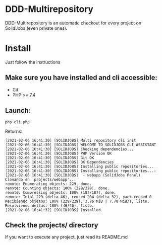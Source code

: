 # DDD-Multirepository
DDD-Multirepository is an automatic checkout for every project on SolidJobs (even private ones).

# Install

Just follow the instructions

## Make sure you have installed and cli accessible:

- Git
- PHP >= 7.4

## Launch:

~~~
php cli.php
~~~
Returns:
~~~
[2021-02-06 16:41:30] [SOLIDJOBS] Multi repository cli init 
[2021-02-06 16:41:30] [SOLIDJOBS] WELCOME TO SOLIDJOBS CLI ASSISTANT 
[2021-02-06 16:41:30] [SOLIDJOBS] Checking dependencies... 
[2021-02-06 16:41:30] [SOLIDJOBS] PHP Version OK 
[2021-02-06 16:41:30] [SOLIDJOBS] Git OK 
[2021-02-06 16:41:30] [SOLIDJOBS] OK Dependencies 
[2021-02-06 16:41:30] [SOLIDJOBS] Installing public repositories... 
[2021-02-06 16:41:30] [SOLIDJOBS] Installing public repositories...:  
[2021-02-06 16:41:30] [SOLIDJOBS]  - webapp (SolidJobs Panel) 
Clonando en 'projects/webapp'...
remote: Enumerating objects: 229, done.
remote: Counting objects: 100% (229/229), done.
remote: Compressing objects: 100% (187/187), done.
remote: Total 229 (delta 46), reused 204 (delta 32), pack-reused 0
Recibiendo objetos: 100% (229/229), 3.76 MiB | 7.78 MiB/s, listo.
Resolviendo deltas: 100% (46/46), listo.
[2021-02-06 16:41:32] [SOLIDJOBS] Installed. 
~~~

## Check the projects/ directory

If you want to execute any project, just read its README.md
